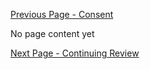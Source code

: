 [Previous Page - Consent](Consent.html)

No page content yet

[Next Page - Continuing Review](ContinuingReview.html)
